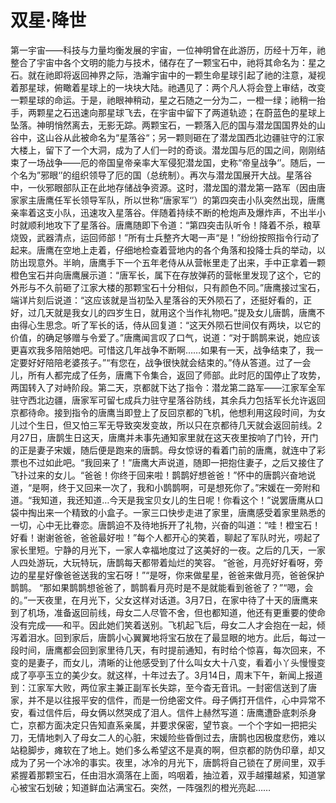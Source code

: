 # 双星·降世
   第一宇宙——科技与力量均衡发展的宇宙，一位神明曾在此游历，历经十万年，祂整合了宇宙中各个文明的能力与技术，储存在了一颗宝石中，祂将其命名为：星之石。就在祂即将返回神界之际，浩瀚宇宙中的一颗生命星球引起了祂的注意，凝视着那星球，俯瞰着星球上的一块块大陆。祂遇见了：两个凡人将会登上审结，改变一颗星球的命运。于是，祂眼神稍动，星之石随之一分为二，一橙一绿；祂稍一抬手，两颗星之石迅速向那星球飞去，在宇宙中留下了两道轨迹；在蔚蓝色的星球上坠落。神明悄然离去，无影无踪。两颗宝石，一颗落入厄的国与潜龙国国界处的山谷中，这山谷从此被命名为“星落谷“；另一颗则砸在了潜龙国西北边疆驻守的江家大楼上，留下了一个大洞，成为了人们一时的奇谈。潜龙国与厄的国之间，刚刚结束了一场战争——厄的帝国皇帝亲率大军侵犯潜龙国，史称“帝皇战争‘’。随后，一个名为”邪眼‘’的组织领导了厄的国（总统制）。再次与潜龙国展开大战。星落谷中，一伙邪眼部队正在此地存储战争资源。这时，潜龙国的潜龙第一路军（因由唐家家主唐鹰任军长领导军队，所以世称“唐家军‘’）的第四突击小队突然出现，唐鹰亲率着这支小队，迅速攻入星落谷。伴随着持续不断的枪炮声及爆炸声，不出半小时就顺利地攻下了星落谷。唐鹰随即下令道：“第四突击队听令！降着不杀，粮草烧毁，武器清点，运回师部！”所有士兵整齐大喝一声“是！”纷纷按照指令行动了起来。唐鹰在空地上走着，仔细地检查着营地内的各个角落和投降士兵的举动，以防出现意外。半晌，唐鹰手下一个五年老侍从从营帐里走了出来，手中正拿着一颗橙色宝石并向唐鹰展示道：“唐军长，属下在存放弹药的营帐里发现了这个，它的外形与不久前砸了江家大楼的那颗宝石十分相似，只有颜色不同。”唐鹰接过宝石，端详片刻后说道：“这应该就是当初坠入星落谷的天外陨石了，还挺好看的，正好，过几天就是我女儿的四岁生日，就用这个当作礼物吧。”提及女儿唐鹊，唐鹰不由得心生思念。听了军长的话，侍从回复道：“这天外陨石世间仅有两块，以它的价值，的确足够赠与令爱了。”唐鹰闻言叹了口气，说道：“对于鹊鹊来说，她应该更喜欢我多陪陪她吧。可惜这几年战争不断啊……如果有一天，战争结束了，我一定要好好陪陪老婆孩子。”“有您在，战争很快就会结束的。”侍从答道。过了一会儿，所有人都完成了任务，唐鹰下令集合，返回了师部。此时厄的国停止了攻势，两国转入了对峙阶段。第二天，京都就下达了指令：潜龙第二路军——江家军全军驻守西北边疆，唐家军可留七成兵力驻守星落谷防线，其余兵力包括军长允许返回京都待命。接到指令的唐鹰当即登上了反回京都的飞机，他想利用这段时间，为女儿过个生日，但又怕三军无导致突发变故，所以只在京都待几天就会返回前线。2月27日，唐鹊生日这天，唐鹰并未事先通知家里就在这天夜里按响了门铃，开门的正是妻子宋媛，随后便是跑来的唐鹊。母女惊讶的看着门前的唐鹰，就连中了彩票也不过如此吧。“我回来了！”唐鹰大声说道，随即一把抱住妻子，之后又接住了飞扑过来的女儿。“爸爸！你终于回来啦！鹊鹊好想爸爸！”怀中的唐鹊兴奋地说道，“是啊，终于又回来一次了，我和小鹊鹊啊，可是想死你了。”宋媛在一旁附和道。“我知道，我还知道…今天是我宝贝女儿的生日呢！你看这个！”说罢唐鹰从口袋中掏出来一个精致的小盒子。一家三口快步走进了家里，唐鹰感受着家里熟悉的一切，心中无比眷恋。唐鹊迫不及待地拆开了礼物，兴奋的叫道：“哇！橙宝石！好看！谢谢爸爸，爸爸最好啦！”每个人都开心的笑着，聊起了军队时光，唠起了家长里短。宁静的月光下，一家人幸福地度过了这美好的一夜。之后的几天，一家人四处游玩，大玩特玩，唐鹊每天都带着灿烂的笑容。
   “爸爸，月亮好好看呀，旁边的星星好像爸爸送我的宝石呀！”“是呀，你来做星星，爸爸来做月亮，爸爸保护鹊鹊。
   “那如果鹊鹊想爸爸了，鹊鹊看月亮时是不是就能看到爸爸了？”“嗯，会的。”一天夜里，在月光下，父女这样对话道。3月7日，在家中待了十天的唐鹰来到了机场，准备返回前线，母女二人尽管不舍，但也都知道，他还有更重要的使命没有完成——和平。因此她们笑着送别。飞机起飞后，母女二人才会抱在一起，倾泻着泪水。回到家后，唐鹊小心翼翼地将宝石放在了最显眼的地方。此后，每过一段时间，唐鹰都会回到家里待几天，有时提前通知，有时给个惊喜，每次回来，不变的是妻子，而女儿，清晰的让他感受到了什么叫女大十八变，看着小丫头慢慢变成了亭亭玉立的美少女。就这样，十年过去了。3月14日，周末下午，新闻上报道到：江家军大败，两位家主兼正副军长失踪，至今杳无音讯。一封密信送到了唐家，并不是以往报平安的信件，而是一份绝密文件。母子俩打开信件，心中异常不安，看过信件后，母女俩以然哭成了泪人。信件上赫然写道：唐鹰遭卧底刺杀身亡，京都方面决定只告知直系亲属，并要求保密，望节哀。一个个字如一把把尖刀，无情地刺入了母女二人的心脏，宋媛险些昏倒过去，唐鹊也因极度悲伤，难以站稳脚步，瘫软在了地上。她们多么希望这不是真的啊，但京都的防伪印章，却又成为了另一个冰冷的事实。夜里，冰冷的月光下，唐鹊将自己锁在了房间里，双手紧握着那颗宝石，任由泪水滴落在上面，呜咽着，抽泣着，双手越攥越紧，知道掌心被宝石划破；知道鲜血沾满宝石。突然，一阵强烈的橙光亮起……
